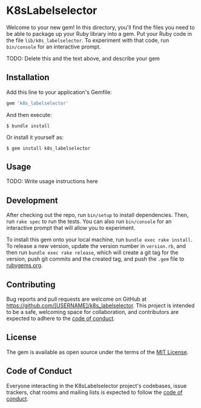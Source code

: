 # K8sLabelselector

Welcome to your new gem! In this directory, you'll find the files you need to be able to package up your Ruby library into a gem. Put your Ruby code in the file `lib/k8s_labelselector`. To experiment with that code, run `bin/console` for an interactive prompt.

TODO: Delete this and the text above, and describe your gem

## Installation

Add this line to your application's Gemfile:

```ruby
gem 'k8s_labelselector'
```

And then execute:

    $ bundle install

Or install it yourself as:

    $ gem install k8s_labelselector

## Usage

TODO: Write usage instructions here

## Development

After checking out the repo, run `bin/setup` to install dependencies. Then, run `rake spec` to run the tests. You can also run `bin/console` for an interactive prompt that will allow you to experiment.

To install this gem onto your local machine, run `bundle exec rake install`. To release a new version, update the version number in `version.rb`, and then run `bundle exec rake release`, which will create a git tag for the version, push git commits and the created tag, and push the `.gem` file to [rubygems.org](https://rubygems.org).

## Contributing

Bug reports and pull requests are welcome on GitHub at https://github.com/[USERNAME]/k8s_labelselector. This project is intended to be a safe, welcoming space for collaboration, and contributors are expected to adhere to the [code of conduct](https://github.com/[USERNAME]/k8s_labelselector/blob/master/CODE_OF_CONDUCT.md).

## License

The gem is available as open source under the terms of the [MIT License](https://opensource.org/licenses/MIT).

## Code of Conduct

Everyone interacting in the K8sLabelselector project's codebases, issue trackers, chat rooms and mailing lists is expected to follow the [code of conduct](https://github.com/[USERNAME]/k8s_labelselector/blob/master/CODE_OF_CONDUCT.md).
